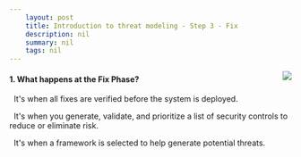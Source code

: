 ```yaml
---
    layout: post
    title: Introduction to threat modeling - Step 3 - Fix
    description: nil
    summary: nil
    tags: nil
---
```



 <a target="_blank" href="https://docs.microsoft.com/en-us/learn/modules/tm-introduction-to-threat-modeling/4-step-3-fix-phase/"><i class="fas fa-external-link-alt"></i> </a>
 <img align="right" src="https://docs.microsoft.com/en-us/learn/achievements/introduction-to-threat-modeling.svg">
####  1. What happens at the Fix Phase?


<i class='far fa-square'></i> &nbsp;&nbsp;It's when all fixes are verified before the system is deployed.

<i class='fas fa-check-square' style='color: Dodgerblue;'></i> &nbsp;&nbsp;It's when you generate, validate, and prioritize a list of security controls to reduce or eliminate risk.

<i class='far fa-square'></i> &nbsp;&nbsp;It's when a framework is selected to help generate potential threats.
<br />
<br />
<br />
